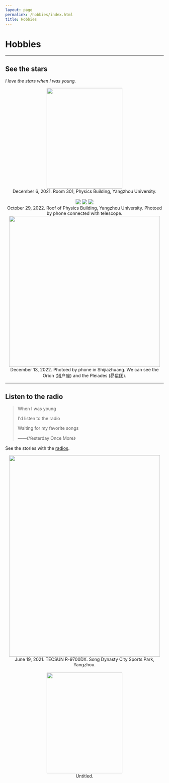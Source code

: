 ```yaml
---
layout: page
permalink: /hobbies/index.html
title: Hobbies
---
```


# Hobbies

---

## See the stars

*I love the stars when I was young.*


<center>
<img src="/images/hobbies/star/star--telescope--1.jpg" width="240" height="320">
</center>

<center>
December 6, 2021. Room 301, Physics Building, Yangzhou University.    
</center>   

<br/>

<center>
<div class="third">
<img src="/images/hobbies/star/star--friends--1.jpg">
<img src="/images/hobbies/star/star--Saturn--1.jpg">
<img src="/images/hobbies/star/star--Jupiter--1.jpg">
</div>
</center>

  
<center>October 29, 2022. Roof of Physics Building, Yangzhou University. Photoed by phone connected with telescope.</center>

<center>
<img src="/images/hobbies/star/star--XWZZ.jpg" width="480" height="480">
</center>

<center>
December 13, 2022. Photoed by phone in Shijiazhuang. We can see the Orion (猎户座) and the Pleiades (昴星团).
</center>  

<hr>

## Listen to the radio

>When I was young
>
>I'd listen to the radio
>
>Waiting for my favorite songs
>
> ——《Yesterday Once More》

See the stories with the [radios](https://wxj-gravity.github.io/essays/stories%20with%20radio/index.html).

<center>
<img src="/images/hobbies/radio/radio--1.jpg" width="480" height="640">
</center>

<center>
June 19, 2021. TECSUN R-9700DX. Song Dynasty City Sports Park, Yangzhou.
</center>

<br>

<center>
<img src="/images/hobbies/radio/radio--untitled.jpg" width="240" height="320">
</center>

<center>
Untitled.
</center>


